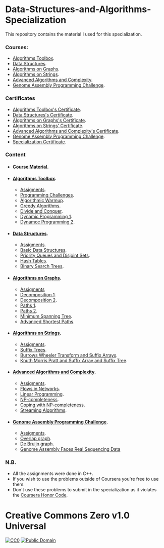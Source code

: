 # Data-Structures-and-Algorithms-Specialization
This repository contains the material I used for this specialization.

### Courses:

  - [Algorithms Toolbox](https://www.coursera.org/learn/algorithmic-toolbox?specialization=data-structures-algorithms).
  - [Data Structures](https://www.coursera.org/learn/data-structures?specialization=data-structures-algorithms).
  - [Algorithms on Graphs](https://www.coursera.org/learn/algorithms-on-graphs?specialization=data-structures-algorithms).
  - [Algorithms on Strings](https://www.coursera.org/learn/algorithms-on-strings?specialization=data-structures-algorithms).
  - [Advanced Algorithms and Complexity](https://www.coursera.org/learn/advanced-algorithms-and-complexity).
  - [Genome Assembly Programming Challenge](https://www.coursera.org/learn/assembling-genomes).


### Certificates
  - [Algorithms Toolbox's Certificate](https://www.coursera.org/account/accomplishments/certificate/M5MBQ2ZANTQ6).
  - [Data Structures's Certificate](https://www.coursera.org/account/accomplishments/certificate/FVXY4569SY7G).
  - [Algorithms on Graphs's Certificate](https://www.coursera.org/account/accomplishments/certificate/PRBGPR3KDJLF).
  - [Algorithms on Strings' Certificate](https://www.coursera.org/account/accomplishments/certificate/FKYYWU9PYAMH).
  - [Advanced Algorithms and Complexity's Certificate](https://www.coursera.org/account/accomplishments/certificate/JJHNJJLUGPEW).
  - [Genome Assembly Programming Challenge](https://www.coursera.org/account/accomplishments/certificate/VDHJ6499NMXN).
  - [Specialization Certificate](https://www.coursera.org/account/accomplishments/specialization/certificate/JVCA55PMTPEN).
  

### Content
- #### [Course Material](https://github.com/aKhfagy/Data-Structures-and-Algorithms-Specialization/tree/master/Courses/000%20-%20Study%20Material).


- #### [Algorithms Toolbox](https://github.com/aKhfagy/Data-Structures-and-Algorithms-Specialization/tree/master/Courses/001%20-%20Algorithms%20Toolbox).
   - [Assigments](https://github.com/aKhfagy/Data-Structures-and-Algorithms-Specialization/tree/master/Courses/001%20-%20Algorithms%20Toolbox/assigments).
   - [Programming Challenges](https://github.com/aKhfagy/Data-Structures-and-Algorithms-Specialization/tree/master/Courses/000%20-%20Algorithms%20Toolbox/week1_programming_challenges).
   - [Algorithmic Warmup](https://github.com/aKhfagy/Data-Structures-and-Algorithms-Specialization/tree/master/Courses/001%20-%20Algorithms%20Toolbox/week2_algorithmic_warmup).
   - [Greedy Algorithms](https://github.com/aKhfagy/Data-Structures-and-Algorithms-Specialization/tree/master/Courses/001%20-%20Algorithms%20Toolbox/week3_greedy_algorithms).
   - [Divide and Conquer](https://github.com/aKhfagy/Data-Structures-and-Algorithms-Specialization/tree/master/Courses/001%20-%20Algorithms%20Toolbox/week4_divide_and_conquer).
   - [Dynamic Programming 1](https://github.com/aKhfagy/Data-Structures-and-Algorithms-Specialization/tree/master/Courses/001%20-%20Algorithms%20Toolbox/week5_dynamic_programming1).
   - [Dynamoc Programming 2](https://github.com/aKhfagy/Data-Structures-and-Algorithms-Specialization/tree/master/Courses/001%20-%20Algorithms%20Toolbox/week5_dynamic_programming1).


- #### [Data Structures](https://github.com/aKhfagy/Data-Structures-and-Algorithms-Specialization/tree/master/Courses/010%20-%20Data%20Structures).
   - [Assigments](https://github.com/aKhfagy/Data-Structures-and-Algorithms-Specialization/tree/master/Courses/010%20-%20Data%20Structures/assigments).
   - [Basic Data Structures](https://github.com/aKhfagy/Data-Structures-and-Algorithms-Specialization/tree/master/Courses/010%20-%20Data%20Structures/week1_basic_data_structures).
   - [Priority Queues and Disjoint Sets](https://github.com/aKhfagy/Data-Structures-and-Algorithms-Specialization/tree/master/Courses/010%20-%20Data%20Structures/week2_priority_queues_and_disjoint_sets).
   - [Hash Tables](https://github.com/aKhfagy/Data-Structures-and-Algorithms-Specialization/tree/master/Courses/010%20-%20Data%20Structures/week3_hash_tables).
   - [Binary Search Trees](https://github.com/aKhfagy/Data-Structures-and-Algorithms-Specialization/tree/master/Courses/010%20-%20Data%20Structures/week4_binary_search_trees).


- #### [Algorithms on Graphs](https://github.com/aKhfagy/Data-Structures-and-Algorithms-Specialization/tree/master/Courses/011%20-%20Algorithms%20on%20Graphs).
   - [Assigments](https://github.com/aKhfagy/Data-Structures-and-Algorithms-Specialization/tree/master/Courses/011%20-%20Algorithms%20on%20Graphs/assigments)
   - [Decomposition 1](https://github.com/aKhfagy/Data-Structures-and-Algorithms-Specialization/tree/master/Courses/011%20-%20Algorithms%20on%20Graphs/week1_decomposition1).
   - [Decomposition 2](https://github.com/aKhfagy/Data-Structures-and-Algorithms-Specialization/tree/master/Courses/011%20-%20Algorithms%20on%20Graphs/week2_decomposition2).
   - [Paths 1](https://github.com/aKhfagy/Data-Structures-and-Algorithms-Specialization/tree/master/Courses/011%20-%20Algorithms%20on%20Graphs/week3_paths1).
   - [Paths 2](https://github.com/aKhfagy/Data-Structures-and-Algorithms-Specialization/tree/master/Courses/011%20-%20Algorithms%20on%20Graphs/week4_paths2).
   - [Minimum Spanning Tree](https://github.com/aKhfagy/Data-Structures-and-Algorithms-Specialization/tree/master/Courses/011%20-%20Algorithms%20on%20Graphs/week5_mst).
   - [Advanced Shortest Paths](https://github.com/aKhfagy/Data-Structures-and-Algorithms-Specialization/tree/master/Courses/011%20-%20Algorithms%20on%20Graphs/Advanced-Shortest-Paths).


- #### [Algorithms on Strings](https://github.com/aKhfagy/Data-Structures-and-Algorithms-Specialization/tree/master/Courses/100%20-%20Algorithms%20on%20Strings).
   - [Assigments](https://github.com/aKhfagy/Data-Structures-and-Algorithms-Specialization/tree/master/Courses/100%20-%20Algorithms%20on%20Strings/assigments).
   - [Suffix Trees](https://github.com/aKhfagy/Data-Structures-and-Algorithms-Specialization/tree/master/Courses/100%20-%20Algorithms%20on%20Strings/week1_suffix_trees).
   - [Burrows Wheeler Transform and Suffix Arrays](https://github.com/aKhfagy/Data-Structures-and-Algorithms-Specialization/tree/master/Courses/100%20-%20Algorithms%20on%20Strings/week2_BWT_suffix_arrays).
   - [Knuth Morris Pratt and Suffix Array and Suffix Tree](https://github.com/aKhfagy/Data-Structures-and-Algorithms-Specialization/tree/master/Courses/100%20-%20Algorithms%20on%20Strings/week3_4_kmp_suffix_array_suffix_tree).


- #### [Advanced Algorithms and Complexity](https://github.com/aKhfagy/Data-Structures-and-Algorithms-Specialization/tree/master/Courses/101%20-%20Advanced%20Algorithms%20and%20Complexity).
   - [Assigments](https://github.com/aKhfagy/Data-Structures-and-Algorithms-Specialization/tree/master/Courses/101%20-%20Advanced%20Algorithms%20and%20Complexity/assigments).
   - [Flows in Networks](https://github.com/aKhfagy/Data-Structures-and-Algorithms-Specialization/tree/master/Courses/101%20-%20Advanced%20Algorithms%20and%20Complexity/week1_flows_in_networks).
   - [Linear Programming](https://github.com/aKhfagy/Data-Structures-and-Algorithms-Specialization/tree/master/Courses/101%20-%20Advanced%20Algorithms%20and%20Complexity/week2_linear_programming).
   - [NP-completeness](https://github.com/aKhfagy/Data-Structures-and-Algorithms-Specialization/tree/master/Courses/101%20-%20Advanced%20Algorithms%20and%20Complexity/week3_np-completeness).
   - [Coping with NP-completeness](https://github.com/aKhfagy/Data-Structures-and-Algorithms-Specialization/tree/master/Courses/101%20-%20Advanced%20Algorithms%20and%20Complexity/week4_coping_with_np_completeness).
   - [Streaming Algorithms](https://github.com/aKhfagy/Data-Structures-and-Algorithms-Specialization/tree/master/Courses/101%20-%20Advanced%20Algorithms%20and%20Complexity/Streaming%20Algorithms).


- #### [Genome Assembly Programming Challenge](https://github.com/aKhfagy/Data-Structures-and-Algorithms-Specialization/tree/master/Courses/110%20-%20Genome%20Assembly%20Programming%20Challenge).
   - [Assigments](https://github.com/aKhfagy/Data-Structures-and-Algorithms-Specialization/tree/master/Courses/110%20-%20Genome%20Assembly%20Programming%20Challenge/assigments).
   - [Overlap graph](https://github.com/aKhfagy/Data-Structures-and-Algorithms-Specialization/tree/master/Courses/110%20-%20Genome%20Assembly%20Programming%20Challenge/week1).
   - [De Bruijn graph](https://github.com/aKhfagy/Data-Structures-and-Algorithms-Specialization/tree/master/Courses/110%20-%20Genome%20Assembly%20Programming%20Challenge/week2).
   - [Genome Assembly Faces Real Sequencing Data](https://github.com/aKhfagy/Data-Structures-and-Algorithms-Specialization/tree/master/Courses/110%20-%20Genome%20Assembly%20Programming%20Challenge/week3)

### N.B.
  - All the assignments were done in C++.
  - If you wish to use the problems outside of Coursera you're free to use them. 
  - Don't use these problems to submit in the specialization as it violates the [Coursera Honor Code](https://learner.coursera.help/hc/en-us/articles/209818863-Coursera-Honor-Code).

# Creative Commons Zero v1.0 Universal
[![CC0](https://mirrors.creativecommons.org/presskit/buttons/80x15/png/cc-zero.png)](https://creativecommons.org/publicdomain/zero/1.0/)
[![Public Domain](https://mirrors.creativecommons.org/presskit/buttons/80x15/png/publicdomain.png)](https://creativecommons.org/share-your-work/public-domain/)
